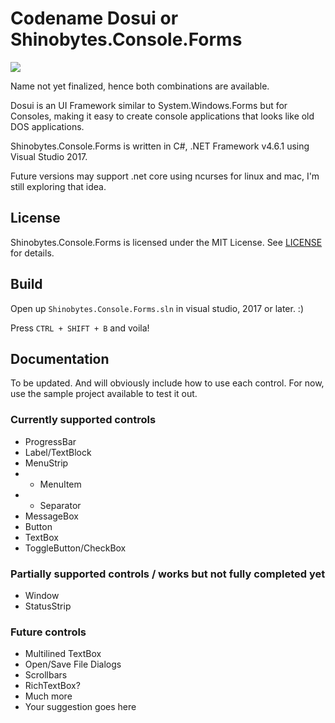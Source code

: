 # Codename Dosui or Shinobytes.Console.Forms

![](https://github.com/zerratar/Shinobytes.Console.Forms/blob/master/samples/Screenshots/0.png)

Name not yet finalized, hence both combinations are available.

Dosui is an UI Framework similar to System.Windows.Forms but for Consoles, making it easy to create console applications that looks like old DOS applications.

Shinobytes.Console.Forms is written in C#, .NET Framework v4.6.1 using Visual Studio 2017.

Future versions may support .net core using ncurses for linux and mac, I'm still exploring that idea.

## License
Shinobytes.Console.Forms is licensed under the MIT License. See [LICENSE](https://github.com/zerratar/Shinobytes.Console.Forms/blob/master/LICENSE) for details.

## Build
Open up `Shinobytes.Console.Forms.sln` in visual studio, 2017 or later. :)

Press `CTRL + SHIFT + B` and voila!

## Documentation
To be updated. And will obviously include how to use each control. For now, use the sample project available to test it out.

### Currently supported controls
* ProgressBar
* Label/TextBlock
* MenuStrip
* * MenuItem
* * Separator 
* MessageBox
* Button
* TextBox
* ToggleButton/CheckBox

### Partially supported controls / works but not fully completed yet
* Window
* StatusStrip

### Future controls
* Multilined TextBox
* Open/Save File Dialogs
* Scrollbars
* RichTextBox?
* Much more
* Your suggestion goes here
